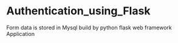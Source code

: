 # Authentication_using_Flask
Form data is stored in Mysql build by python flask web framework Application

